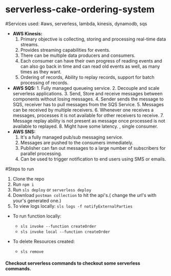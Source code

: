 # serverless-cake-ordering-system

#Services used:
#aws, serverless, lambda, kinesis, dynamodb, sqs

- **AWS Kinesis:**
  1. Primary objective is collecting, storing and processing real-time data streams.
  2. Provides streaming capabilities for events.
  3. There can be multiple data producers and consumers.
  4. Each consumer can have their own progress of reading events and can also go back in time and can read old events as well, as many times as they want.
  5. Ordering of records, Ability to replay records, support for batch processing of records.
- **AWS SQS:** 1. Fully managed queueing service. 2. Decouple and scale serverless applications. 3. Send, Store and receive messages between components without losing messages. 4. Sender sends the message to SQS, receiver has to pull messages from the SQS Service. 5. Messages can be received by multiple receivers. 6. Whenever one receives a messages, processes it is not available for other receivers to receive. 7. Message replay ability is not present as message once processed is not available to replayed. 8. Might have some latency.
  , single consumer.
- **AWS SNS:**
  1. It's a fully managed pub/sub messaging service.
  2. Messages are pushed to the consumers immediately.
  3. Publisher can fan out messages to a large number of subscribers for parallel processing.
  4. Can be used to trigger notification to end users using SMS or emails.

#Steps to run

1. Clone the repo
2. Run `npm i`
3. Run `sls deploy` or `serverless deploy`
4. Download `postman collection` to hit the api's.( change the url's with your's generated one.)
5. To view logs locally:
   `sls logs -f notifyExternalParties`

- To run function locally:
  - `sls invoke --function createOrder`
  - `sls invoke local --function createOrder`

- To delete Resources created:
  - `sls remove`

#### Checkout serverless commands to checkout some serverless commands.

